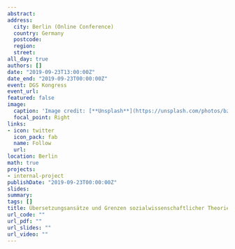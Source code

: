 ```yaml
---
abstract: 
address:
  city: Berlin (Online Conference)
  country: Germany 
  postcode: 
  region: 
  street: 
all_day: true
authors: []
date: "2019-09-23T13:00:00Z"
date_end: "2019-09-23T00:00:00Z"
event: DGS Kongress
event_url: 
featured: false
image:
  caption: 'Image credit: [**Unsplash**](https://unsplash.com/photos/bzdhc5b3Bxs)'
  focal_point: Right
links:
- icon: twitter
  icon_pack: fab
  name: Follow
  url: 
location: Berlin
math: true
projects:
- internal-project
publishDate: "2019-09-23T00:00:00Z"
slides:
summary: 
tags: []
title: Übersetzungsansätze und Grenzen sozialwissenschaftlicher Theorien für die agentenbasierte Simulationen sozialer Netzwerke
url_code: ""
url_pdf: ""
url_slides: ""
url_video: ""
---
```


